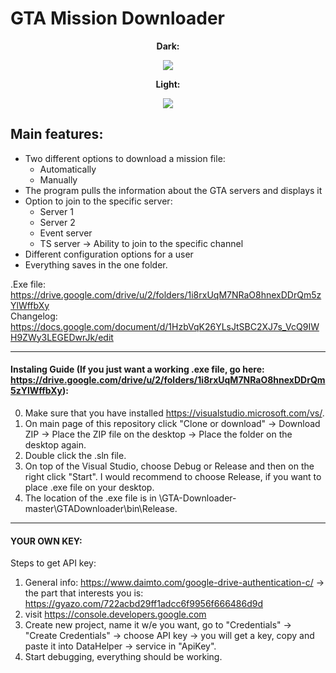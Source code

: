 # GTA Mission Downloader

<p align="center">
  <b>Dark:</b>
</p>
<p align="center">
  <img src="https://user-images.githubusercontent.com/44268275/142441115-e07bddd8-14e8-47c1-ac6f-fd51e29abbd7.png">
</p>

<p align="center">
  <b>Light:</b>
</p>
<p align="center">
  <img src="https://user-images.githubusercontent.com/44268275/142441435-8f5852c3-0367-4d56-a816-ed63af765a2c.png">
</p>

## Main features:

* Two different options to download a mission file:
  * Automatically
  * Manually
* The program pulls the information about the GTA servers and displays it
* Option to join to the specific server:
  * Server 1
  * Server 2
  * Event server
  * TS server -> Ability to join to the specific channel
* Different configuration options for a user
* Everything saves in the one folder.

.Exe file: https://drive.google.com/drive/u/2/folders/1i8rxUqM7NRaO8hnexDDrQm5zYlWffbXy <br/>
Changelog: https://docs.google.com/document/d/1HzbVqK26YLsJtSBC2XJ7s_VcQ9IWH9ZWy3LEGEDwrJk/edit

----------------------------------------
#### Instaling Guide (If you just want a working .exe file, go here: https://drive.google.com/drive/u/2/folders/1i8rxUqM7NRaO8hnexDDrQm5zYlWffbXy):

0. Make sure that you have installed https://visualstudio.microsoft.com/vs/.
1. On main page of this repository click "Clone or download" -> Download ZIP -> Place the ZIP file on the desktop -> Place the folder on the desktop again.
2. Double click the .sln file.
3. On top of the Visual Studio, choose Debug or Release and then on the right click "Start". I would recommend to choose Release, if you want to place .exe file on your desktop.
4. The location of the .exe file is in \GTA-Downloader-master\GTADownloader\bin\Release.

----------------------------------------
#### YOUR OWN KEY:

Steps to get API key:
1. General info: https://www.daimto.com/google-drive-authentication-c/ -> the part that interests you is: https://gyazo.com/722acbd29ff1adcc6f9956f666486d9d
2. visit  https://console.developers.google.com
3. Create new project, name it w/e you want, go to "Credentials" -> "Create Credentials" -> choose API key -> you will get a key, copy and paste it into DataHelper -> service in "ApiKey".
4. Start debugging, everything should be working.
